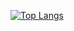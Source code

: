 [![Top Langs](https://github-readme-stats.vercel.app/api/top-langs/?username=anuraghazra&layout=donut&hide=Mathematica,HTML,PowerShell,Shell,CSS,Dockerfile&size_weight=0.1&count_weight=0.9)](https://github.com/anuraghazra/github-readme-stats)
